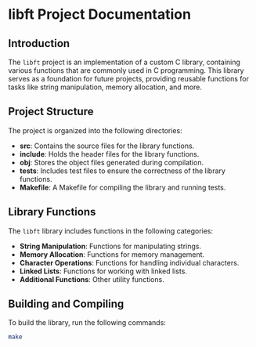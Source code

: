 # libft Project Documentation

## Introduction

The `libft` project is an implementation of a custom C library, containing various functions that are commonly used in C programming. This library serves as a foundation for future projects, providing reusable functions for tasks like string manipulation, memory allocation, and more.

## Project Structure

The project is organized into the following directories:

- **src**: Contains the source files for the library functions.
- **include**: Holds the header files for the library functions.
- **obj**: Stores the object files generated during compilation.
- **tests**: Includes test files to ensure the correctness of the library functions.
- **Makefile**: A Makefile for compiling the library and running tests.

## Library Functions

The `libft` library includes functions in the following categories:

- **String Manipulation**: Functions for manipulating strings.
- **Memory Allocation**: Functions for memory management.
- **Character Operations**: Functions for handling individual characters.
- **Linked Lists**: Functions for working with linked lists.
- **Additional Functions**: Other utility functions.

## Building and Compiling

To build the library, run the following commands:

```bash
make

